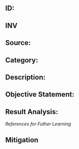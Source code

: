 ## ID: 

## INV

## Source: 

## Category: 

## Description:

## Objective Statement:


## Result Analysis:

*References for Futher Learning*


## Mitigation